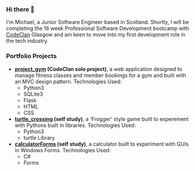 ### Hi there 👋
I'm Michael, a Junior Software Engineer based in Scotland. Shortly, I will be completing the 16 week Professional Software Development bootcamp with [CodeClan](https://codeclan.com/) Glasgow and am keen to move into my first development role in the tech industry.
### Portfolio Projects
* **[project_gym](https://github.com/michaelmjh/project_gym.git, "project_gym") (CodeClan solo project)**, a web application designed to manage fitness classes and member bookings for a gym and built with an MVC design pattern. 
Technologies Used: 
  * Python3
  * SQLite3 
  * Flask 
  * HTML 
  * CSS
* **[turtle_crossing](https://github.com/michaelmjh/turtle_crossing.git, "turtle_crossing") (self study)**, a 'Frogger' style game built to experement with Pythons built in libraries. Technologies Used: 
  * Python3
  * turtle Library
* **[calculatorForms](https://github.com/michaelmjh/calculatorForms.git, "calculatorForms") (self study)**, a calculator built to experiment with GUIs in Windows Forms. Technologies Used: 
  * C#
  * Forms

